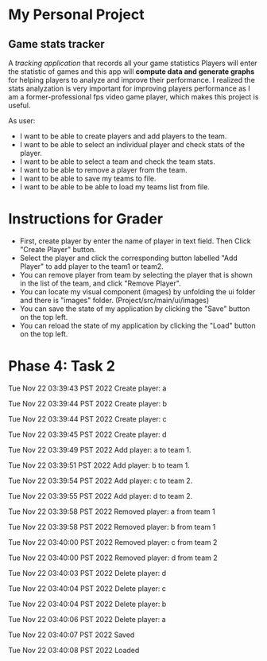 # My Personal Project

## Game stats tracker

A *tracking application* that records all your game statistics
Players will enter the statistic of games and this app will 
**compute data and generate graphs** for helping players to
analyze and improve their performance.
I realized the stats analyzation is very important for improving players performance 
as I am a former-professional fps video game player, which makes this project is useful.

As user:
- I want to be able to create players and add players to the team.
- I want to be able to select an individual player and check stats of the player.
- I want to be able to select a team and check the team stats.
- I want to be able to remove a player from the team.
- I want to be able to save my teams to file.
- I want to be able to be able to load my teams list from file.

# Instructions for Grader

- First, create player by enter the name of player in text field. Then Click "Create Player" button.
- Select the player and click the corresponding button labelled "Add Player" to add player to the team1 or team2.
- You can remove player from team by selecting the player that is shown in the list of the team, and click "Remove Player".
- You can locate my visual component (images) by unfolding the ui folder and there is "images" folder. (Project/src/main/ui/images)
- You can save the state of my application by clicking the "Save" button on the top left.
- You can reload the state of my application by clicking the "Load" button on the top left.

# Phase 4: Task 2
Tue Nov 22 03:39:43 PST 2022
Create player: a

Tue Nov 22 03:39:44 PST 2022
Create player: b

Tue Nov 22 03:39:44 PST 2022
Create player: c

Tue Nov 22 03:39:45 PST 2022
Create player: d

Tue Nov 22 03:39:49 PST 2022
Add player: a to team 1.

Tue Nov 22 03:39:51 PST 2022
Add player: b to team 1.

Tue Nov 22 03:39:54 PST 2022
Add player: c to team 2.

Tue Nov 22 03:39:55 PST 2022
Add player: d to team 2.

Tue Nov 22 03:39:58 PST 2022
Removed player: a from team 1

Tue Nov 22 03:39:58 PST 2022
Removed player: b from team 1

Tue Nov 22 03:40:00 PST 2022
Removed player: c from team 2

Tue Nov 22 03:40:00 PST 2022
Removed player: d from team 2

Tue Nov 22 03:40:03 PST 2022
Delete player: d

Tue Nov 22 03:40:04 PST 2022
Delete player: c

Tue Nov 22 03:40:04 PST 2022
Delete player: b

Tue Nov 22 03:40:06 PST 2022
Delete player: a

Tue Nov 22 03:40:07 PST 2022
Saved

Tue Nov 22 03:40:08 PST 2022
Loaded